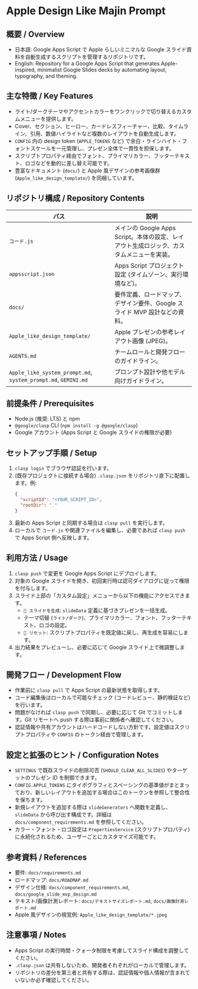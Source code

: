 # Apple Design Like Majin Prompt

## 概要 / Overview
- 日本語: Google Apps Script で Apple らしいミニマルな Google スライド資料を自動生成するスクリプトを管理するリポジトリです。
- English: Repository for a Google Apps Script that generates Apple-inspired, minimalist Google Slides decks by automating layout, typography, and theming.

## 主な特徴 / Key Features
- ライト/ダークテーマやアクセントカラーをワンクリックで切り替えるカスタムメニューを提供します。
- Cover、セクション、ヒーロー、カードレスフィーチャー、比較、タイムライン、引用、数値ハイライトなど複数のレイアウトを自動生成します。
- `CONFIG` 内の design token (`APPLE_TOKENS` など) で余白・ラインハイト・フォントスケールを一元管理し、プレゼン全体で一貫性を担保します。
- スクリプトプロパティ経由でフォント、プライマリカラー、フッターテキスト、ロゴなどを動的に差し替え可能です。
- 豊富なドキュメント (`docs/`) と Apple 風デザインの参考画像群 (`Apple_like_design_template/`) を同梱しています。

## リポジトリ構成 / Repository Contents
| パス | 説明 |
| --- | --- |
| `コード.js` | メインの Google Apps Script。本体の設定、レイアウト生成ロジック、カスタムメニューを実装。 |
| `appsscript.json` | Apps Script プロジェクト設定 (タイムゾーン、実行環境など)。 |
| `docs/` | 要件定義、ロードマップ、デザイン要件、Google スライド MVP 設計などの資料。 |
| `Apple_like_design_template/` | Apple プレゼンの参考レイアウト画像 (JPEG)。 |
| `AGENTS.md` | チームロールと開発フローのガイドライン。 |
| `Apple_like_system_prompt.md`, `system_prompt.md`, `GEMINI.md` | プロンプト設計や他モデル向けガイドライン。 |

## 前提条件 / Prerequisites
- Node.js (推奨: LTS) と npm
- `@google/clasp` CLI (`npm install -g @google/clasp`)
- Google アカウント (Apps Script と Google スライドの権限が必要)

## セットアップ手順 / Setup
1. `clasp login` でブラウザ認証を行います。
2. (既存プロジェクトに接続する場合) `.clasp.json` をリポジトリ直下に配置します。例:
   ```json
   {
     "scriptId": "<YOUR_SCRIPT_ID>",
     "rootDir": "."
   }
   ```
3. 最新の Apps Script と同期する場合は `clasp pull` を実行します。
4. ローカルで `コード.js` や関連ファイルを編集し、必要であれば `clasp push` で Apps Script 側へ反映します。

## 利用方法 / Usage
1. `clasp push` で変更を Google Apps Script にデプロイします。
2. 対象の Google スライドを開き、初回実行時は認可ダイアログに従って権限を付与します。
3. スライド上部の「カスタム設定」メニューから以下の機能にアクセスできます。
   - `🎨 スライドを生成`: `slideData` 定義に基づきプレゼンを一括生成。
   - テーマ切替 (`ライト/ダーク`)、プライマリカラー、フォント、フッターテキスト、ロゴの設定。
   - `🔄 リセット`: スクリプトプロパティを既定値に戻し、再生成を容易にします。
4. 出力結果をプレビューし、必要に応じて Google スライド上で微調整します。

## 開発フロー / Development Flow
- 作業前に `clasp pull` で Apps Script の最新状態を取得します。
- コード編集後はローカルで可能なチェック (コードレビュー、静的検証など) を行います。
- 問題がなければ `clasp push` で同期し、必要に応じて Git でコミットします。Git リモートへ push する際は事前に関係者へ確認してください。
- 認証情報や共有アカウントはハードコードしない方針です。設定値はスクリプトプロパティや `CONFIG` のトークン経由で管理します。

## 設定と拡張のヒント / Configuration Notes
- `SETTINGS` で既存スライドの削除可否 (`SHOULD_CLEAR_ALL_SLIDES`) やターゲットのプレゼン ID を制御できます。
- `CONFIG.APPLE_TOKENS` にタイポグラフィとスペーシングの基準値がまとまっており、新しいレイアウトを追加する場合はこのトークンを参照して整合性を保ちます。
- 新規レイアウトを追加する際は `slideGenerators` へ関数を定義し、`slideData` から呼び出す構成です。詳細は `docs/component_requirements.md` を参照してください。
- カラー・フォント・ロゴ設定は `PropertiesService` (スクリプトプロパティ) に永続化されるため、ユーザーごとにカスタマイズ可能です。

## 参考資料 / References
- 要件: `docs/requirements.md`
- ロードマップ: `docs/ROADMAP.md`
- デザイン仕様: `docs/component_requirements.md`, `docs/google_slide_mvp_design.md`
- テキスト/画像計測レポート: `docs/テキストサイズレポート.md`, `docs/画像計測レポート.md`
- Apple 風デザインの視覚例: `Apple_like_design_template/*.jpeg`

## 注意事項 / Notes
- Apps Script の実行時間・クォータ制限を考慮してスライド構成を調整してください。
- `.clasp.json` は共有しないため、開発者それぞれがローカルで管理します。
- リポジトリの差分を第三者と共有する際は、認証情報や個人情報が含まれていないか必ず確認してください。

